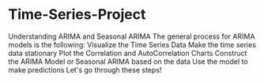 # Time-Series-Project
Understanding ARIMA and Seasonal ARIMA
The general process for ARIMA models is the following:
Visualize the Time Series Data
Make the time series data stationary
Plot the Correlation and AutoCorrelation Charts
Construct the ARIMA Model or Seasonal ARIMA based on the data
Use the model to make predictions
Let's go through these steps!
